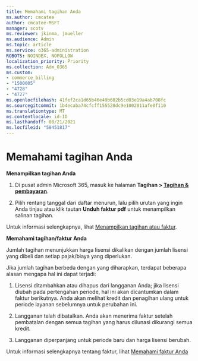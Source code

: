 ```yaml
---
title: Memahami tagihan Anda
ms.author: cmcatee
author: cmcatee-MSFT
manager: scotv
ms.reviewer: jkinma, jmueller
ms.audience: Admin
ms.topic: article
ms.service: o365-administration
ROBOTS: NOINDEX, NOFOLLOW
localization_priority: Priority
ms.collection: Adm_O365
ms.custom:
- commerce_billing
- "1500005"
- "4728"
- "4727"
ms.openlocfilehash: 41fef2ca1d65b46e49b602b5cd03e19a4ab708fc
ms.sourcegitcommit: 1b4ecaba74cfcff155528dc9e1002011afe0f110
ms.translationtype: MT
ms.contentlocale: id-ID
ms.lasthandoff: 08/21/2021
ms.locfileid: "58451817"
---
```

# <a name="understand-your-bill"></a>Memahami tagihan Anda

**Menampilkan tagihan Anda**

1. Di pusat admin Microsoft 365, masuk ke halaman **Tagihan > [Tagihan & pembayaran](https://go.microsoft.com/fwlink/p/?linkid=848039)**.

2. Pilih rentang tanggal dari daftar menurun, lalu pilih urutan yang ingin Anda tinjau atau klik tautan **Unduh faktur pdf** untuk menampilkan salinan tagihan.

Untuk informasi selengkapnya, lihat [Menampilkan tagihan atau faktur](https://docs.microsoft.com/microsoft-365/commerce/billing-and-payments/view-your-bill-or-invoice).

**Memahami tagihan/faktur Anda**

Jumlah tagihan menunjukkan harga lisensi dikalikan dengan jumlah lisensi yang dibeli dan setiap pajak/biaya yang diperlukan.

Jika jumlah tagihan berbeda dengan yang diharapkan, terdapat beberapa alasan mengapa hal ini dapat terjadi:

1. Lisensi ditambahkan atau dihapus dari langganan Anda; jika lisensi diubah pada pertengahan periode, hal ini akan dicantumkan dalam faktur berikutnya.  Anda akan melihat kredit dan penagihan ulang untuk periode layanan sebelumnya untuk perubahan ini.

2. Langganan telah dibatalkan.  Anda akan menerima faktur setelah pembatalan dengan semua tagihan yang harus dilunasi dikurangi semua kredit.

3. Langganan diperpanjang untuk periode baru dan harga lisensi berubah.  

Untuk informasi selengkapnya tentang faktur, lihat [Memahami faktur Anda](https://support.office.com/article/Understand-your-invoice-for-Office-365-for-business-0724b428-fb59-4962-8c37-6674166d7507)
